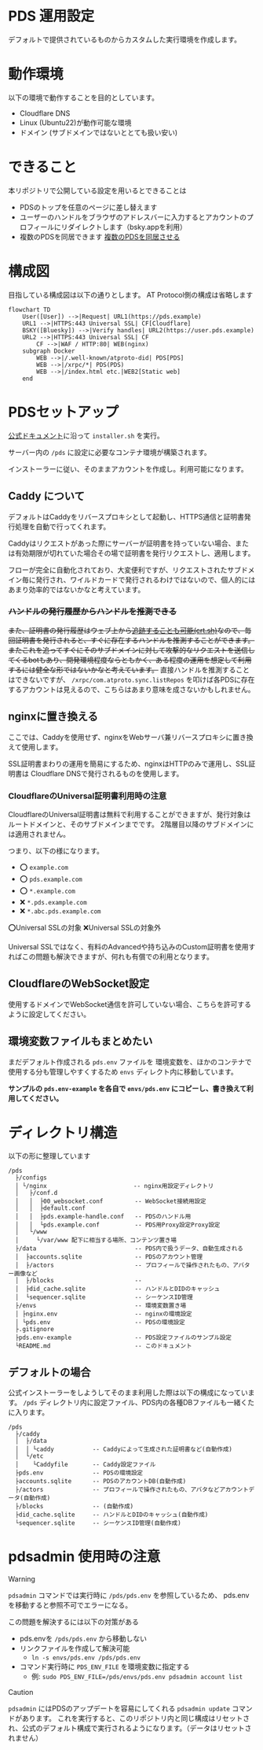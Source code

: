 PDS 運用設定
==============

デフォルトで提供されているものからカスタムした実行環境を作成します。

# 動作環境

以下の環境で動作することを目的としています。

- Cloudflare DNS
- Linux (Ubuntu22)が動作可能な環境
- ドメイン (サブドメインではないととても扱い安い)


# できること

本リポジトリで公開している設定を用いるとできることは

- PDSのトップを任意のページに差し替えます
- ユーザーのハンドルをブラウザのアドレスバーに入力するとアカウントのプロフィールにリダイレクトします（bsky.appを利用）
- 複数のPDSを同居できます [複数のPDSを同居させる](docs/MultiplePDS.md)


# 構成図

目指している構成図は以下の通りとします。
AT Protocol側の構成は省略します

```mermaid
flowchart TD
    User([User]) -->|Request| URL1(https://pds.example)
    URL1 -->|HTTPS:443 Universal SSL| CF[Cloudflare]
    BSKY([Bluesky]) -->|Verify handles| URL2(https://user.pds.example)
    URL2 -->|HTTPS:443 Universal SSL| CF
        CF -->|WAF / HTTP:80| WEB(nginx)
    subgraph Docker
        WEB -->|/.well-known/atproto-did| PDS[PDS]
        WEB -->|/xrpc/*| PDS(PDS)
        WEB -->|/index.html etc.|WEB2[Static web]
    end
```



# PDSセットアップ

[公式ドキュメント](https://github.com/bluesky-social/pds/blob/main/README.md)に沿って `installer.sh` を実行。

サーバー内の `/pds` に設定に必要なコンテナ環境が構築されます。

インストーラーに従い、そのままアカウントを作成し。利用可能になります。

## Caddy について

デフォルトはCaddyをリバースプロキシとして起動し、HTTPS通信と証明書発行処理を自動で行ってくれます。

Caddyはリクエストがあった際にサーバーが証明書を持っていない場合、または有効期限が切れていた場合その場で証明書を発行リクエストし、適用します。

フローが完全に自動化されており、大変便利ですが、リクエストされたサブドメイン毎に発行され、ワイルドカードで発行されるわけではないので、個人的にはあまり効率的ではないかなと考えています。


### ~~ハンドルの発行履歴からハンドルを推測できる~~

~~また、証明書の発行履歴はウェブ上から[追跡することも可能(crt.sh)](https://crt.sh/)なので、毎回証明書を発行されると、すぐに存在するハンドルを推測することができます。~~
~~またこれを追ってすぐにそのサブドメインに対して攻撃的なリクエストを送信してくるbotもあり、開発環境程度ならともかく、ある程度の運用を想定して利用するには健全な形ではないかなと考えています。~~
直接ハンドルを推測することはできないですが、 `/xrpc/com.atproto.sync.listRepos` を叩けば各PDSに存在するアカウントは見えるので、こちらはあまり意味を成さないかもしれません。


## nginxに置き換える

ここでは、Caddyを使用せず、nginxをWebサーバ兼リバースプロキシに置き換えて使用します。

SSL証明書まわりの運用を簡易にするため、nginxはHTTPのみで運用し、SSL証明書は Cloudflare DNSで発行されるものを使用します。

### CloudflareのUniversal証明書利用時の注意

CloudflareのUniversal証明書は無料で利用することができますが、発行対象はルートドメインと、そのサブドメインまでです。
2階層目以降のサブドメインには適用されません。

つまり、以下の様になります。

- ⭕ `example.com`
- ⭕ `pds.example.com`
- ⭕ `*.example.com`
- ❌ `*.pds.example.com`
- ❌ `*.abc.pds.example.com`


⭕Universal SSLの対象
❌Universal SSLの対象外

Universal SSLではなく、有料のAdvancedや持ち込みのCustom証明書を使用すればこの問題も解決できますが、何れも有償での利用となります。

## CloudflareのWebSocket設定

使用するドメインでWebSocket通信を許可していない場合、こちらを許可するように設定してください。


## 環境変数ファイルもまとめたい

まだデフォルト作成される `pds.env` ファイルを 環境変数を、ほかのコンテナで使用する分も管理しやすくするため `envs` ディレクト内に移動しています。


**サンプルの `pds.env-example` を各自で `envs/pds.env` にコピーし、書き換えて利用してください。**


# ディレクトリ構造

以下の形に整理しています

```plain
/pds
  ├/configs
  │ └/nginx　                       -- nginx用設定ディレクトリ
  │   ├/conf.d
  │   │  ├00_websocket.conf         -- WebSocket接続用設定
  │   │  ├default.conf
  │   │  ├pds.example-handle.conf   -- PDSのハンドル用
  │   │  └pds.example.conf          -- PDS用Proxy設定Proxy設定
  │   └/www
  │     └/var/www 配下に相当する場所、コンテンツ置き場
  ├/data                            -- PDS内で扱うデータ、自動生成される
  │  ├accounts.sqlite               -- PDSのアカウント管理
  │  ├/actors                       -- プロフィールで操作されたもの、アバター画像など
  │  ├/blocks                       -- 
  │  ├did_cache.sqlite              -- ハンドルとDIDのキャッシュ
  │  └sequencer.sqlite              -- シーケンスID管理
  ├/envs                            -- 環境変数置き場
  │ ├nginx.env                      -- nginxの環境設定
  │ └pds.env                        -- PDSの環境設定
  ├.gitignore
  ├pds.env-example                  -- PDS設定ファイルのサンプル設定
  └README.md                        -- このドキュメント
```




## デフォルトの場合

公式インストーラーをしようしてそのまま利用した際は以下の構成になっています。
`/pds` ディレクトリ内に設定ファイル、PDS内の各種DBファイルも一緒くたに入ります。

```plain
/pds
  ├/caddy
  │  ├/data
  │  │ └caddy           -- Caddyによって生成された証明書など(自動作成)
  │  └/etc
  │    └Caddyfile       -- Caddy設定ファイル
  ├pds.env              -- PDSの環境設定
  ├accounts.sqlite      -- PDSのアカウントDB(自動作成)
  ├/actors              -- プロフィールで操作されたもの、アバタなどアカウントデータ(自動作成)
  ├/blocks              -- (自動作成)
  ├did_cache.sqlite     -- ハンドルとDIDのキャッシュ(自動作成)
  └sequencer.sqlite     -- シーケンスID管理(自動作成)
```


# pdsadmin 使用時の注意


> [!WARNING]
> `pdsadmin` コマンドでは実行時に `/pds/pds.env` を参照しているため、 pds.env を移動すると参照不可でエラーになる。
> 
> この問題を解決するには以下の対策がある
> - pds.envを `/pds/pds.env` から移動しない
> - リンクファイルを作成して解決可能
>   - `ln -s envs/pds.env /pds/pds.env`
> - コマンド実行時に `PDS_ENV_FILE` を環境変数に指定する
>   - 例: `sudo PDS_ENV_FILE=/pds/envs/pds.env pdsadmin account list`

> [!CAUTION]
> `pdsadmin` にはPDSのアップデートを容易にしてくれる `pdsadmin update` コマンドがあります。
> これを実行すると、このリポジトリ内と同じ構成はリセットされ、公式のデフォルト構成で実行されるようになります。（データはリセットされません）
